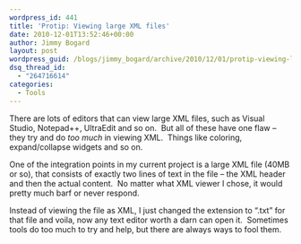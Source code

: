 ```yaml
---
wordpress_id: 441
title: 'Protip: Viewing large XML files'
date: 2010-12-01T13:52:46+00:00
author: Jimmy Bogard
layout: post
wordpress_guid: /blogs/jimmy_bogard/archive/2010/12/01/protip-viewing-large-xml-files.aspx
dsq_thread_id:
  - "264716614"
categories:
  - Tools
---
```

There are lots of editors that can view large XML files, such as Visual Studio, Notepad++, UltraEdit and so on.&#160; But all of these have one flaw – they try and do _too much_ in viewing XML.&#160; Things like coloring, expand/collapse widgets and so on.

One of the integration points in my current project is a large XML file (40MB or so), that consists of exactly two lines of text in the file – the XML header and then the actual content.&#160; No matter what XML viewer I chose, it would pretty much barf or never respond.

Instead of viewing the file as XML, I just changed the extension to “.txt” for that file and voila, now any text editor worth a darn can open it.&#160; Sometimes tools do too much to try and help, but there are always ways to fool them.